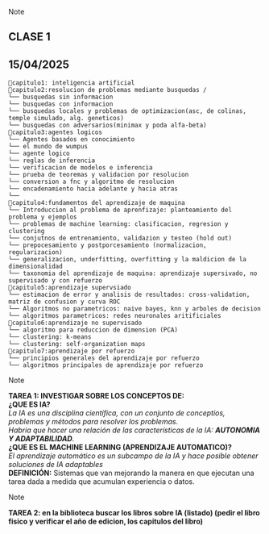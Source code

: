 > [!NOTE]
> ## CLASE 1
> ## 15/04/2025

```
📂capitulo1: inteligencia artificial
📂capitulo2:resolucion de problemas mediante busquedas /
└── busquedas sin informacion
└── busquedas con informacion
└── busquedas locales y problemas de optimizacion(asc, de colinas, temple simulado, alg. geneticos)
└── busquedas con adversarios(minimax y poda alfa-beta)
📂capitulo3:agentes logicos
└── Agentes basados en conocimiento
└── el mundo de wumpus
└── agente logico
└── reglas de inferencia
└── verificacion de modelos e inferencia
└── prueba de teoremas y validacion por resolucion
└── conversion a fnc y algoritmo de resolucion
└── encadenamiento hacia adelante y hacia atras
└──
📂capitulo4:fundamentos del aprendizaje de maquina
└── Introduccion al problema de aprenfizaje: planteamiento del problema y ejemplos
└── problemas de machine learning: clasificacion, regresion y clustering
└── conjutnos de entrenamiento, validazion y testeo (hold out)
└── prepocesamiento y postporcesamiento (normalizacion, regularizacion)
└── generalizacion, underfitting, overfitting y la maldicion de la dimensionalidad
└── taxonomia del aprendizaje de maquina: aprendizaje supersivado, no supervisado y con refuerzo
📂capitulo5:aprendizaje supervsiado
└── estimacion de error y analisis de resultados: cross-validation, matriz de confusion y curva ROC
└── Algoritmos no parametricos: naive bayes, knn y arboles de decision
└── algoritmos parametricos: redes neuronales aritificiales
📂capitulo6:aprendizaje no supervisado
└── algoritmo para reduccion de dimension (PCA)
└── clustering: k-means
└── clustering: self-organization maps
📂capitulo7:aprendizaje por refuerzo
└── principios generales del aprendizaje por refuerzo
└── algoritmos principales de aprendizaje por refuerzo
```

            
> [!NOTE]
> **TAREA 1: INVESTIGAR SOBRE LOS CONCEPTOS DE:** <br>
> **¿QUE ES IA?** <br>
> *La IA es una disciplina científica, con un conjunto de conceptios, problemas y métodos para resolver los problemas.* <br>
> *Habria que hacer una relación de las características de la IA: **AUTONOMIA Y ADAPTABILIDAD**.* <br>
> **¿QUE ES EL MACHINE LEARNING (APRENDIZAJE AUTOMATICO)?** <br>
> *El aprendizaje automático es un subcampo de la IA y hace posible obtener soluciones de IA adaptables* <br>
> **DEFINICIÓN:** Sistemas que van mejorando la manera en que ejecutan una tarea dada a medida que acumulan experiencia o datos.


> [!NOTE]
> **TAREA 2: en la biblioteca buscar los libros sobre IA (listado) (pedir el libro fisico y verificar el año de edicion, los capitulos del libro)** <br>

